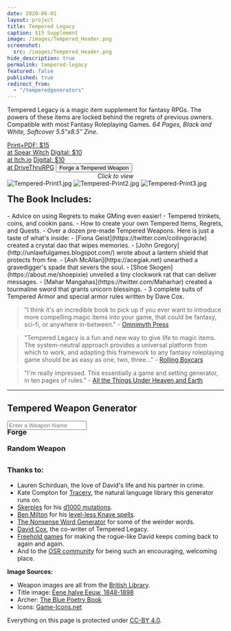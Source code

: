 ```yaml
---
date: 2020-06-01
layout: project
title: Tempered Legacy
caption: $15 Supplement
image: /images/Tempered_Header.png
screenshot:
  src: /images/Tempered_Header.png
hide_description: true
permalink: tempered-legacy
featured: false
published: true
redirect_from:
  - "/temperedgenerators"
---
```


Tempered Legacy is a magic item supplement for fantasy RPGs. The powers of these items are locked behind the regrets of previous owners. Compatible with most Fantasy Roleplaying Games. *64 Pages, Black and White, Softcover 5.5"x8.5" Zine.*

<div class="shopping-buttons">
<a target="_blank" href="https://spearwitch.com/products/tempered-legacy" class="btn btn-primary spearBTN">Print+PDF: $15<br>at Spear Witch</a>
<a target="_blank" href="https://davidschirduan.itch.io/tempered-legacy" class="btn btn-primary itchBTN">Digital: $10<br>at Itch.io</a>
<a target="_blank" href="https://www.drivethrurpg.com/product/318164/Tempered-Legacy" class="btn btn-primary dtrpgBTN">Digital: $10<br>at DriveThruRPG</a>
<button class="btn btn-primary" onClick="document.getElementById('generatorHeader').scrollIntoView();">Forge a Tempered Weapon</button>
</div>

<div id="images" class="shopping-images">
<p style="margin: 0px;padding:0px;text-align:center;font-style:italic;">Click to view</p>
<img src="/images/Tempered-Print1.jpg" alt="Tempered-Print1.jpg">
<img src="/images/Tempered-Print2.jpg" alt="Tempered-Print2.jpg">
<img src="/images/Tempered-Print3.jpg" alt="Tempered-Print3.jpg">
</div>

<h2 style="margin-top:1rem;">The Book Includes:</h2>
- Advice on using Regrets to make GMing even easier!
- Tempered trinkets, coins, and cookin pans.
- How to create your own Tempered Items, Regrets, and Quests.
- Over a dozen pre-made Tempered Weapons. Here is just a taste of what's inside:
  - [Fiona Geist](https://twitter.com/coilingoracle) created a crystal dao that wipes memories.
  - [John Gregory](http://unlawfulgames.blogspot.com/) wrote about a lantern shield that protects from fire.
  - [Ash McAllan](https://acegiak.net) unearthed a gravedigger's spade that severs the soul.
  - [Shoe Skogen](https://about.me/shoepixie) unveiled a tiny clockwork rat that can deliver messages.
  - [Mahar Mangahas](https://twitter.com/Maharhar) created a tourmaline sword that grants unicorn blessings.
- 3 complete suits of Tempered Armor  and special armor rules written by Dave Cox.


> "I think it's an incredible book to pick up if you ever want to introduce more compelling magic items into your game, that could be fantasy, sci-fi, or anywhere in-between." - [Omnimyth Press](https://omnimyth.press/review-tempered-legacy/)

> "Tempered Legacy is a fun and new way to give life to magic items. The system-neutral approach provides a universal platform from which to work, and adapting this framework to any fantasy roleplaying game should be as easy as one, two, three…" - [Rolling Boxcars](https://rollingboxcars.com/2020/08/31/unlocking-potential-a-review-of-tempered-legacy/)

> "I'm really impressed. This essentially a game and setting generator, in ten pages of rules." - [All the Things Under Heaven and Earth](http://allthethings123.blogspot.com/2020/09/tempered-legacy-first-impressions.html)

<hr id="generatorHeader" class="endShoppingImages">

## Tempered Weapon Generator

<div class="row" style="justify-content: space-around !important;margin-bottom:30px;align-items: center;">
  <div class="col-md-5 col-10 noPadding">
    <input class="TLtextbox" type="text" id="searchName" placeholder="Enter a Weapon Name">
    <a class="btn wyrd-btn" onclick="tl_search()"><h3 style="margin:-5px 0px;">Forge</h3></a>
  </div>
  <div class="col-md-5 col-10 noPadding">
    <a class="btn wyrd-btn" onclick="tl_generate()"><h3>Random Weapon</h3></a>
  </div>
  
</div>

<div class="container generatorCard" id="weaponCard" style="display:none;">
  <p id="saveCharacter" style="text-align:center;"></p>
  <h2 id="weaponName" style="margin-top:0px;">Silver Rapier</h2>
  <p id="weaponDesc">A simple but well-crafted blade</p>
  <p><img id="weaponImg" src="/images/TemperedWeapons/Sword.png" style="background: black; width: 100%;"></p>
  <div id="temperedSlots">
  </div>
  <!--<div id="interacting"></div>-->
</div>

### Thanks to:

- Lauren Schirduan, the love of David's life and his partner in crime.
- Kate Compton for [Tracery](https://github.com/galaxykate/tracery/tree/tracery2), the natural language library this generator runs on.
- [Skerples](https://coinsandscrolls.blogspot.com/) for his [d1000
mutations](https://coinsandscrolls.blogspot.com/2019/11/osr-1d1000-mutations.html).
- [Ben Milton](http://questingblog.com/) for his [level-less Knave spells](https://questingbeast.itch.io/knave).
- [The Nonsense Word Generator](http://soybomb.com/tricks/words/) for some of the weirder words.
- [David Cox](https://www.davecox.design/), the co-writer of Tempered Legacy.
- [Freehold games](http://www.cavesofqud.com/) for making the rogue-like David keeps coming back to again and again.
- And to the [OSR community](https://discord.gg/kJjMvC) for being such an encouraging, welcoming place.

**Image Sources:**

- Weapon images are all from the [British Library](https://www.flickr.com/photos/britishlibrary).
- Title image: [Eene halve Eeuw, 1848-1898](https://www.flickr.com/photos/britishlibrary/11292680064)
- Archer: [The Blue Poetry Book](https://www.flickr.com/photos/britishlibrary/11298236855)
- Icons: [Game-Icons.net](https://game-icons.net/)

Everything on this page is protected under [CC-BY 4.0](https://creativecommons.org/licenses/by/4.0/).

<script async src="/assets/js/seedrandom.min.js" language="javascript" type="text/javascript"></script>
<script async src="/assets/js/mods-eng-basic.js" language="javascript" type="text/javascript"></script>
<script async src="/assets/js/tracery.js" language="javascript" type="text/javascript"></script>
<script async src="/assets/generator_resources/temperedgenerators.js" language="javascript" type="text/javascript"></script>

<link href="/assets/viewer.css" rel="stylesheet">
<script>
window.addEventListener('DOMContentLoaded', function () {
  var galley = document.getElementById('images');
  var viewer = new Viewer(galley,{navbar: 0, title:0, toolbar:0});
});
</script>
